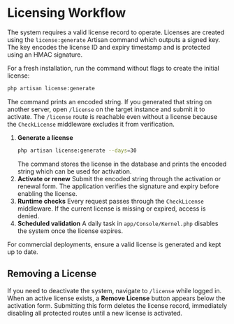 # Licensing Workflow

The system requires a valid license record to operate. Licenses are created using the `license:generate` Artisan command which outputs a signed key. The key encodes the license ID and expiry timestamp and is protected using an HMAC signature.

For a fresh installation, run the command without flags to create the initial license:

```bash
php artisan license:generate
```

The command prints an encoded string. If you generated that string on another server, open `/license` on the target instance and submit it to activate. The `/license` route is reachable even without a license because the `CheckLicense` middleware excludes it from verification.

1. **Generate a license**
   ```bash
   php artisan license:generate --days=30
   ```
   The command stores the license in the database and prints the encoded string which can be used for activation.
2. **Activate or renew**
   Submit the encoded string through the activation or renewal form.  The application verifies the signature and expiry before enabling the license.
3. **Runtime checks**
   Every request passes through the `CheckLicense` middleware.  If the current license is missing or expired, access is denied.
4. **Scheduled validation**
   A daily task in `app/Console/Kernel.php` disables the system once the license expires.

For commercial deployments, ensure a valid license is generated and kept up to date.

## Removing a License

If you need to deactivate the system, navigate to `/license` while logged in. When an active license exists, a **Remove License** button appears below the activation form. Submitting this form deletes the license record, immediately disabling all protected routes until a new license is activated.
